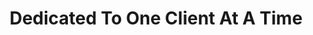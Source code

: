 ---
title: "Dedicated To One Client At A Time"
summary: "Castlemore Law’s has an expert team of attorneys in different practice areas and will help you with your legal needs as your personal guide."
description: "Castlemore Law’s has an expert team of attorneys in different practice areas and will help you with your legal needs as your personal guide."
images:
  - "/images/social.jpg"
menu:
  main:
    identifire: home
    name: Home
    weight: 10

header_title: "Dedicated To One Client At A Time"
header_text: "Castlemore Law’s has an expert team of attorneys in different practice areas and will help you with your legal needs as your personal guide."
header_bg_video: "/images/lawyer-video.mp4"
header_btn_url: "/contact/"
header_btn: "Contact Us"

about_title: "Personalized Legal Advice from Field Expert Attorneys"
about_text: |
  Castlemore Law has a team of expert attorneys in almost every Legal Practice Area with wide experience and successful track record.

  We help you get the best legal services by allocating you your own attorney or a team of attorneys working specifically for your needs.
about_list:
  - "Industry Experts"
  - "Successful Track Record"
  - "Dedicated Team"
  - "Legal Advice"

about_image1: "/images/homepage/about-us-1.jpg"
about_image2: "/images/homepage/about-us-2.jpg"
# founder_name: "Hamza Shatela"
# founder_position: "Founder of Castlemore Law"
# signture: "/images/signature.png"

feature_title: "Why work with Castlemore?"
feature_text: "Here are the few reasons why choose Castlemore rather than any other law firm in Canada for your legal needs."

feature_list:
  - title: "Industry Experts"
    text: "All the attorneys of Castlemore are experts in their specific Practice area, so you don’t need to worry about the rightness of the advice you get from our attorneys."
    feature_image: "/images/feature/law-book.svg"
  - title: "Successful Track Record"
    text: "We select only seasoned experts so we can delver the highest satisfaction to our clients in order to maintain our successful track record."
    feature_image: "/images/feature/verify.svg"
  - title: "Dedicated Team"
    text: "Castlmore will allocate the entire team of attorneys if your business needs a team of expert lawyers to work on your project."
    feature_image: "/images/feature/team.svg"

team_title: "Our team"
# team_text: "Lorem Ipsum is simply dummy text of the printing and typesetting industry. Lorem Ipsum has been the industry's standard dummy text."

about_company_title: "Castlemore Law for all your Legal Needs"
about_company_btn: "Practice Areas"
about_company_btn_url: "/practice-area/"
about_company_btn2: "Contact Us"
about_company_btn2_url: "/contact/"
about_company_description : "Our expert attorneys are ready to work with you on your all legal needs, be it related to immigration or business law, our experts are ready to work with you."

blog_title: "Our Blog"
blog_text: "Read the latest blog publications from Castlemore Law where we share our wisdom we gathered by working with clients over the years."


testimonial_title: "Goodwill"

testimonial_list:
  - text: "Castlemore Law gave me a hand holding support in entire immigration process from the beginning. Documentation, Petition, Filing, Interview, they helped me with everything."
    name: "Joy C"
  - text: "Working with Castlmore Law’s attorneys was so pleasant that I didn’t have to worry about all the documentation and process of buying  Real Estate. Kudos to Castlemore."
    name: " Nasser Z"
  - text: "Getting patent registered on your name is a tough job, you have to be very careful in every detail that you submit in your file to authorities. Without hiring Castlemore, I can’t imagine how tough it would be to"
    name: "Cathy J"
  - text: "Running a business in a competitive market is tough because you’re always challenged with different legal notices and you always need a lawyer to take care of it. I trust Castlemore’s team for all my business law needs."
    name: "Loren S"

expertise_title: "Expertise"
expertise_text: "Attorneys at Castlemore are equipped with following expertise from the vast pool of Law Expertises and Practice Areas."

expertise_list:
  - title: "Corporate Governance"
    image: "/images/expertise/government.svg"
  - title: "Business Law"
    image: "/images/expertise/business-law.svg"
  - title: "IP Litigations"
    image: "/images/expertise/intellectual-property.svg"
  - title: "Copyright"
    image: "/images/expertise/copyright.svg"
  - title: "Trademark"
    image: "/images/expertise/trademark.svg"
  - title: "Patents"
    image: "/images/expertise/patent.svg"
  - title: "Commercial Litigation"
    image: "/images/expertise/commercial.svg"
  - title: "Immigration"
    image: "/images/expertise/immigration.svg"
  - title: "Citizenship"
    image: "/images/expertise/citizenship.svg"
  - title: "Permanent Residency"
    image: "/images/expertise/permanent-residency.svg"
  - title: "Private M&A "
    image: "/images/expertise/private-m-and-a.svg"
  - title: "Public M&A"
    image: "/images/expertise/public-m-and-a.svg"
---